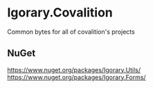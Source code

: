 # Igorary.Covalition

Common bytes for all of covalition's projects

## NuGet

https://www.nuget.org/packages/Igorary.Utils/
https://www.nuget.org/packages/Igorary.Forms/
